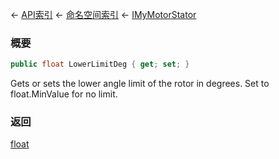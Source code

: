 ← [API索引](Api-Index) ← [命名空间索引](Namespace-Index) ← [IMyMotorStator](Sandbox.ModAPI.Ingame.IMyMotorStator)

### 概要

```csharp
public float LowerLimitDeg { get; set; }
```

Gets or sets the lower angle limit of the rotor in degrees. Set to float.MinValue for no limit.

### 返回

[float](https://docs.microsoft.com/en-us/dotnet/api/System.Single?view=netframework-4.6)

